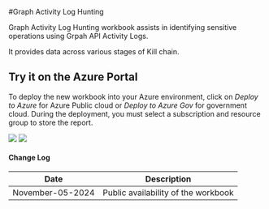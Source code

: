 #Graph Activity Log Hunting

Graph Activity Log Hunting workbook assists in identifying sensitive operations using Grpah API Activity Logs. 

It provides data across various stages of Kill chain. 



## Try it on the Azure Portal

To deploy the new workbook into your Azure environment, click on *Deploy to Azure* for Azure Public cloud or *Deploy to Azure Gov* for government cloud.
During the deployment, you must select a subscription and resource group to store the report. 

<a href="https://portal.azure.com/#create/Microsoft.Template/uri/https%3A%2F%2Fraw.githubusercontent.com%2FITSec365%2FWorkbooks%2Fmain%2FGraphActivityLogsHunting%2FGraphActivityLogHunting.json" target="_blank"><img src="https://aka.ms/deploytoazurebutton"/></a>
<a href="https://portal.azure.us/#create/Microsoft.Template/uri/https%3A%2F%2Fraw.githubusercontent.com%2FITSec365%2FWorkbooks%2Fmain%2FGraphActivityLogsHunting%2FGraphActivityLogHunting.json" target="_blank"><img src="https://aka.ms/deploytoazuregovbutton"/></a>



#### Change Log 

|Date|Description|
|---|---|
|November-05-2024| Public availability of the workbook| 
